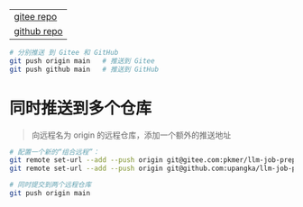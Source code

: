 |                                                        |
| ------------------------------------------------------ |
| [gitee repo](https://gitee.com/pkmer/llm-job-prep)     |
| [github repo](https://github.com/upangka/llm-job-prep) |

```sh
# 分别推送 到 Gitee 和 GitHub
git push origin main   # 推送到 Gitee
git push github main   # 推送到 GitHub
```

# 同时推送到多个仓库

> 向远程名为 origin 的远程仓库，添加一个额外的推送地址

```sh
# 配置一个新的“组合远程”：
git remote set-url --add --push origin git@gitee.com:pkmer/llm-job-prep.git
git remote set-url --add --push origin git@github.com:upangka/llm-job-prep.git

# 同时提交到两个远程仓库
git push origin main
```
